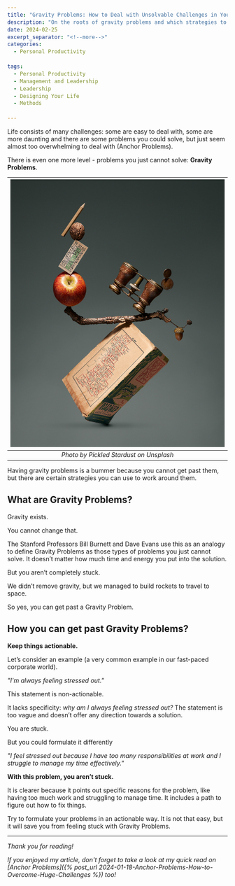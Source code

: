 ```yaml
---
title: "Gravity Problems: How to Deal with Unsolvable Challenges in Your Life"
description: "On the roots of gravity problems and which strategies to apply to overcome them once and for all"
date: 2024-02-25
excerpt_separator: "<!--more-->"
categories:
  - Personal Productivity

tags:
  - Personal Productivity
  - Management and Leadership
  - Leadership
  - Designing Your Life
  - Methods

---
```

Life consists of many challenges: some are easy to deal with, some are more daunting and there are some problems you could solve, but just seem almost too overwhelming to deal with (Anchor Problems).

There is even one more level - problems you just cannot solve: **Gravity Problems**.

| ![image](/assets/images/pickled-stardust-gravity-problem-unsplash.jpg) |
|:--:|
| *Photo by Pickled Stardust on Unsplash* |

Having gravity problems is a bummer because you cannot get past them, but there are certain strategies you can use to work around them.

## What are Gravity Problems?

Gravity exists.

You cannot change that.

The Stanford Professors Bill Burnett and Dave Evans use this as an analogy to define Gravity Problems as those types of problems you just cannot solve. It doesn’t matter how much time and energy you put into the solution.

But you aren’t completely stuck.

We didn’t remove gravity, but we managed to build rockets to travel to space.

So yes, you can get past a Gravity Problem.

## How you can get past Gravity Problems?

**Keep things actionable.**

Let’s consider an example (a very common example in our fast-paced corporate world).

*"I'm always feeling stressed out."*

This statement is non-actionable.

It lacks specificity: *why am I always feeling stressed out?* The statement is too vague and doesn’t offer any direction towards a solution.

You are stuck.

But you could formulate it differently

*"I feel stressed out because I have too many responsibilities at work and I struggle to manage my time effectively."*

**With this problem, you aren’t stuck.**

It is clearer because it points out specific reasons for the problem, like having too much work and struggling to manage time. It includes a path to figure out how to fix things.

Try to formulate your problems in an actionable way. It is not that easy, but it will save you from feeling stuck with Gravity Problems.

---

*Thank you for reading!*

*If you enjoyed my article, don't forget to take a look at my quick read on [Anchor Problems]({% post_url 2024-01-18-Anchor-Problems-How-to-Overcome-Huge-Challenges %}) too!*